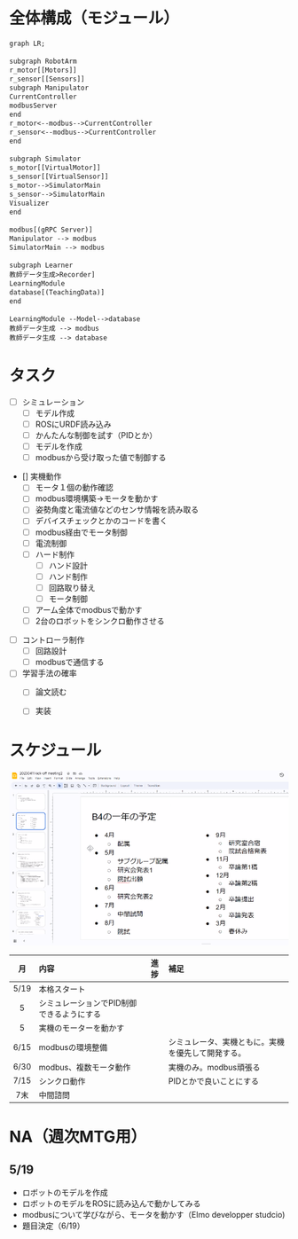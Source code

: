 
# 全体構成（モジュール）

```mermaid
graph LR;

subgraph RobotArm
r_motor[[Motors]]
r_sensor[[Sensors]]
subgraph Manipulator
CurrentController
modbusServer
end
r_motor<--modbus-->CurrentController
r_sensor<--modbus-->CurrentController
end

subgraph Simulator
s_motor[[VirtualMotor]]
s_sensor[[VirtualSensor]]
s_motor-->SimulatorMain
s_sensor-->SimulatorMain
Visualizer
end

modbus[(gRPC Server)]
Manipulator --> modbus
SimulatorMain --> modbus

subgraph Learner
教師データ生成>Recorder]
LearningModule
database[(TeachingData)]
end

LearningModule --Model-->database 
教師データ生成 --> modbus
教師データ生成 --> database

```

# タスク

- [ ] シミュレーション
  - [ ] モデル作成
  - [ ] ROSにURDF読み込み
  - [ ] かんたんな制御を試す（PIDとか）
  - [ ] モデルを作成
  - [ ] modbusから受け取った値で制御する
- [] 実機動作
  - [ ] モータ１個の動作確認
  - [ ] modbus環境構築→モータを動かす
  - [ ] 姿勢角度と電流値などのセンサ情報を読み取る
  - [ ] デバイスチェックとかのコードを書く
  - [ ] modbus経由でモータ制御
  - [ ] 電流制御
  - [ ] ハード制作
    - [ ] ハンド設計
    - [ ] ハンド制作
    - [ ] 回路取り替え
    - [ ] モータ制御
  - [ ] アーム全体でmodbusで動かす
  - [ ] 2台のロボットをシンクロ動作させる
- [ ] コントローラ制作
  - [ ] 回路設計
  - [ ] modbusで通信する 
- [ ] 学習手法の確率
  - [ ] 論文読む
  - [ ] 実装


# スケジュール

![](/docs/img/schedule.jpg)

| 月 | 内容 | 進捗 | 補足 |
| :---: | :--- | :---: | :--- |
| 5/19 | 本格スタート |  |  |
|5 | シミュレーションでPID制御できるようにする |  |  |
|5 | 実機のモーターを動かす |  |  |
|6/15 | modbusの環境整備 |  | シミュレータ、実機ともに。実機を優先して開発する。 |
|6/30 | modbus、複数モータ動作 |  | 実機のみ。modbus頑張る |
|7/15 | シンクロ動作 |  | PIDとかで良いことにする |
| 7末|中間諮問 |  | 



# NA（週次MTG用）

## 5/19
- ロボットのモデルを作成
- ロボットのモデルをROSに読み込んで動かしてみる
- modbusについて学びながら、モータを動かす（Elmo developper studcio)
- 題目決定（6/19）

